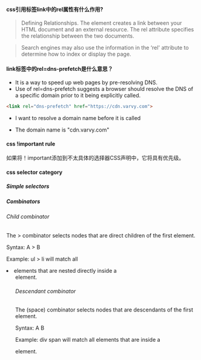 #### css引用标签link中的rel属性有什么作用?

> Defining Relationships. The <link> element creates a link between your HTML document and an external resource. The rel attribute specifies the relationship between the two documents.

> Search engines may also use the information in the ‘rel' attribute to determine how to index or display the page.

#### link标签中的rel=dns-prefetch是什么意思？

* It is a way to speed up web pages by pre-resolving DNS.
* Use of rel=dns-prefetch suggests a browser should resolve the DNS of a specific domain prior to it being explicitly called.

```html
<link rel="dns-prefetch" href="https://cdn.varvy.com">
```
* I want to resolve a domain name before it is called

* The domain name is "cdn.varvy.com"

#### css !important rule

如果将！important添加到不太具体的选择器CSS声明中，它将具有优先级。

#### css selector category

##### Simple selectors

##### Combinators

###### Child combinator

The > combinator selects nodes that are direct children of the first element.

Syntax: A > B

Example: ul > li will match all <li> elements that are nested directly inside a <ul> element.

###### Descendant combinator

The   (space) combinator selects nodes that are descendants of the first element.

Syntax: A B

Example: div span will match all <span> elements that are inside a <div> element.
